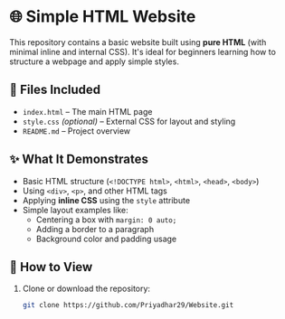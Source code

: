 # 🌐 Simple HTML Website

This repository contains a basic website built using **pure HTML** (with minimal inline and internal CSS). It's ideal for beginners learning how to structure a webpage and apply simple styles.

## 📄 Files Included

- `index.html` – The main HTML page
- `style.css` *(optional)* – External CSS for layout and styling
- `README.md` – Project overview

## ✨ What It Demonstrates

- Basic HTML structure (`<!DOCTYPE html>`, `<html>`, `<head>`, `<body>`)
- Using `<div>`, `<p>`, and other HTML tags
- Applying **inline CSS** using the `style` attribute
- Simple layout examples like:
  - Centering a box with `margin: 0 auto;`
  - Adding a border to a paragraph
  - Background color and padding usage

## 🚀 How to View

1. Clone or download the repository:
   ```bash
   git clone https://github.com/Priyadhar29/Website.git
